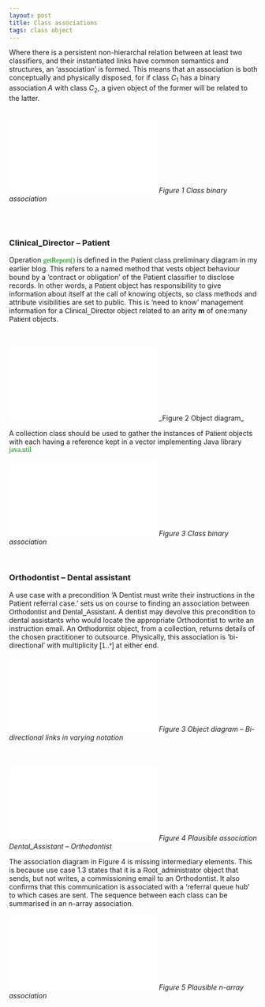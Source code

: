 ```yaml
---
layout: post
title: Class associations
tags: class object
---
```


Where there is a persistent non-hierarchal relation between at least two classifiers, and their instantiated links have common semantics and structures, an ‘association’ is formed. This means that an association is both conceptually and physically disposed, for if class *C*<sub>1</sub> has a binary association *A* with class *C*<sub>2</sub>, a given object of the former will be related to the latter.
<br>
<br>
<br>
<embed src="/assets/images/classbinary.svg">
_Figure 1 Class binary association_

<br>
<br>

### Clinical_Director – Patient


Operation <span style="font-family:Consolas; color:green;">getReport()</span> is defined in the <span style="font-family:Arial;">Patient</span> class preliminary diagram in my earlier blog. This refers to a named method that vests object behaviour bound by a ‘contract or obligation’ of the Patient classifier to disclose records. In other words, a <span style="font-family:Arial;">Patient</span> object has responsibility to give information about itself at the call of knowing objects, so class methods and attribute visibilities are set to public. This is ‘need to know’ management information for a <span style="font-family:Arial;">Clinical_Director</span> object related to an arity __m__ of one:many <span style="font-family:Arial;">Patient</span> objects.

<br>
<br>
<embed src="/assets/images/objectdiagram.svg">
_Figure 2 Object diagram_

A collection class should be used to gather the instances of <span style="font-family:Arial;">Patient</span> objects with each having a reference kept in a vector implementing Java library <span style="font-family:Consolas; color:green;">java.util</span> 
<br>
<br>
<embed src="/assets/images/assovector.svg">
_Figure 3 Class binary association_

<br>

### Orthodontist – Dental assistant

A use case with a precondition ‘A Dentist must write their instructions in the Patient referral case.’ sets us on course to finding an association between <span style="font-family:Arial;">Orthodontist</span> and <span style="font-family:Arial;">Dental_Assistant</span>. A dentist may devolve this precondition to dental assistants who would locate the appropriate Orthodontist to write an instruction email. An <span style="font-family:Arial;">Orthodontist</span> object, from a collection, returns details of the chosen practitioner to outsource. Physically, this association is ‘bi-directional’ with multiplicity <span style="font-family:Arial;">[1..*]</span> at either end.
<br>
<br>
<embed src="/assets/images/biobject.svg">
_Figure 3 Object diagram – Bi-directional links in varying notation_
<br>
<br>
<br>
<br>
<embed src="/assets/images/plauassociation.svg">
_Figure 4 Plausible association Dental_Assistant – Orthodontist_

The association diagram in Figure 4 is missing intermediary elements. This is because use case 1.3 states that it is a <span style="font-family:Arial;">Root_administrator</span> object that sends, but not writes, a commissioning email to an Orthodontist. It also confirms that this communication is associated with a ‘referral queue hub’ to which cases are sent. The sequence between each class can be summarised in an n-array association.
<br>
<br>
<embed src="/assets/images/n-array.svg">
_Figure 5 Plausible n-array association_


